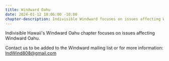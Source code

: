 ```yaml
---
title: Windward Oahu
date: 2024-01-12 18:06:00 -10:00
chapter-description: Indivisible Windward focuses on issues affecting Windward Oahu.
---
```


Indivisible Hawaii's Windward Oahu chapter focuses on issues affecting Windward Oahu.

Contact us to be added to the Windward mailing list or for more information: [IndWind808@gmail.com](mailto:IndWind808@gmail.com)